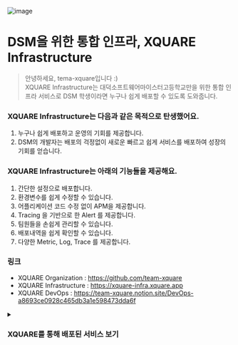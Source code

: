 ![image](https://user-images.githubusercontent.com/67373938/225011454-59943482-b4f7-4a18-adbe-5cf08d711bd4.gif)
# DSM을 위한 통합 인프라, XQUARE Infrastructure
> 안녕하세요, tema-xquare입니다 :)  
XQUARE Infrastructure는 대덕소프트웨어마이스터고등학교만을 위한 통합 인프라 서비스로 DSM 학생이라면 누구나 쉽게 배포할 수 있도록 도와줍니다.

### XQUARE Infrastructure는 다음과 같은 목적으로 탄생했어요.
1. 누구나 쉽게 배포하고 운영의 기회를 제공합니다.
2. DSM의 개발자는 배포의 걱정없이 새로운 빠르고 쉽게 서비스를 배포하여 성장의 기회를 얻습니다.

### XQUARE Infrastructure는 아래의 기능들을 제공해요.
1. 간단한 설정으로 배포합니다.
2. 환경변수를 쉽게 수정할 수 있습니다.
3. 어플리케이션 코드 수정 없이 APM을 제공합니다.
4. Tracing 을 기반으로 한 Alert 를 제공합니다.
5. 팀원들을 손쉽게 관리할 수 있습니다.
6. 배포내역을 쉽게 확인할 수 있습니다.
7. 다양한 Metric, Log, Trace 를 제공합니다.

### 링크
* XQUARE Organization : https://github.com/team-xquare 
* XQUARE Infrastructure : https://xquare-infra.xquare.app
* XQUARE DevOps : https://team-xquare.notion.site/DevOps-a8693ce0928c465db3a1e598473dda6f

<details>
<summary><h3>XQUARE를 통해 배포된 서비스 보기</h3></summary>

### BREMENTOWNMUSICIANS

| Service | GitHub | URL |
|---------|--------|-----|
| wemeet-stag | [GitHub](https://github.com/BremenMusicians/WeMeet_BE) | [wemeet-prod.xquare.app](https://wemeet-prod.xquare.app)<br>[wemeet.dsmhs.kr](https://wemeet.dsmhs.kr) |

### DAEDONG

| Service | GitHub | URL |
|---------|--------|-----|
| sillok-be-prod | [GitHub](https://github.com/Team-jeong-ho-kim/Sillok_BE) | [sillok-api.xquare.app](https://sillok-api.xquare.app)<br>[sillok-api.dsmhs.kr](https://sillok-api.dsmhs.kr) |

### DAEDONGYEOJIDO

| Service | GitHub | URL |
|---------|--------|-----|
| whispy-prod | [GitHub](https://github.com/Team-jeong-ho-kim/Whispy_BE) | [whispy.xquare.app](https://whispy.xquare.app)<br>[whispy.dsmhs.kr](https://whispy.dsmhs.kr) |

### DAEMAWIKI

| Service | GitHub | URL |
|---------|--------|-----|
| daemawiki-prod | [GitHub](https://github.com/daemawiki/Claude) | [daemawiki-server.xquare.app](https://daemawiki-server.xquare.app)<br>[daemawiki.dsmhs.kr](https://daemawiki.dsmhs.kr) |
| daemawiki-stag | [GitHub](https://github.com/daemawiki/Claude) | [daemawiki-server-stag.xquare.app](https://daemawiki-server-stag.xquare.app)<br>[daemawiki-stag.dsmhs.kr](https://daemawiki-stag.dsmhs.kr) |

### DMS

| Service | GitHub | URL |
|---------|--------|-----|
| dms-backend-prod | [GitHub](https://github.com/team-aliens/DMS-Backend) | [dms-api.dms-dsm.com](https://dms-api.dms-dsm.com) |
| dms-backend-stag | [GitHub](https://github.com/team-aliens/DMS-Backend) | [dms-dev-api.dms-dsm.com](https://dms-dev-api.dms-dsm.com) |
| dms-frontend-prod | [GitHub](https://github.com/team-aliens/DMS-Frontend) | [admin.dms-dsm.com](https://admin.dms-dsm.com) |
| dms-frontend-stag | [GitHub](https://github.com/team-aliens/DMS-Frontend) | [admin-dev.dms-dsm.com](https://admin-dev.dms-dsm.com) |
| dms-webview-prod | [GitHub](https://github.com/team-aliens/dms-webview) | [webview.dms-dsm.com](https://webview.dms-dsm.com) |

### DSMAUTHSERVICE

| Service | GitHub | URL |
|---------|--------|-----|
| dsm-login-prod | [GitHub](https://github.com/DAS-DsmAuthService/Dsm-login-server) | [prod-server.xquare.app/dsm-login](https://prod-server.xquare.app/dsm-login)<br>[dsm-login.dsmhs.kr](https://dsm-login.dsmhs.kr) |

### DSMREPO

| Service | GitHub | URL |
|---------|--------|-----|
| whopper-prod | [GitHub](https://github.com/DSM-Repo/Whopper) | [whopper.xquare.app](https://whopper.xquare.app)<br>[api.dsm-repo.com](https://api.dsm-repo.com) |
| repo-main-prod | [GitHub](https://github.com/DSM-Repo/repo) | [www.dsm-repo.com](https://www.dsm-repo.com) |
| repo-teacher-prod | [GitHub](https://github.com/DSM-Repo/repo) | [teacher.dsm-repo.com](https://teacher.dsm-repo.com) |
| repo-user-prod | [GitHub](https://github.com/DSM-Repo/repo) | [user.dsm-repo.com](https://user.dsm-repo.com) |

### ENTRY

| Service | GitHub | URL |
|---------|--------|-----|
| equus-application-prod | [GitHub](https://github.com/EntryDSM/Equus-Application) | [equus-application.xquare.app](https://equus-application.xquare.app)<br>[application.entrydsm.hs.kr](https://application.entrydsm.hs.kr) |
| equus-api-gateway-prod | [GitHub](https://github.com/EntryDSM/Equus-Api-Gateway) | [equus.xquare.app](https://equus.xquare.app)<br>[api.entrydsm.hs.kr](https://api.entrydsm.hs.kr) |
| equus-user-prod | [GitHub](https://github.com/EntryDSM/Equus-User) | [equus-feed.xquare.app](https://equus-feed.xquare.app)<br>[user.entrydsm.hs.kr](https://user.entrydsm.hs.kr) |
| equus-feed-prod | [GitHub](https://github.com/EntryDSM/Equus-Feed) | [equus-feed.xquare.app](https://equus-feed.xquare.app)<br>[feed.entrydsm.hs.kr](https://feed.entrydsm.hs.kr) |
| equus-status-prod | [GitHub](https://github.com/EntryDSM/Equus-Status) | [equus-status.xquare.app](https://equus-status.xquare.app)<br>[status.entrydsm.hs.kr](https://status.entrydsm.hs.kr) |
| equus-schedule-prod | [GitHub](https://github.com/EntryDSM/Equus-Schedule) | [equus-schedule.xquare.app](https://equus-schedule.xquare.app)<br>[schedule.entrydsm.hs.kr](https://schedule.entrydsm.hs.kr) |
| entry-lts-prod | [GitHub](https://github.com/EntryDSM/Entry-Mono) | [www.entrydsm.hs.kr](https://www.entrydsm.hs.kr) |
| entry-auth-prod | [GitHub](https://github.com/EntryDSM/Entry-Mono) | [auth.entrydsm.hs.kr](https://auth.entrydsm.hs.kr) |
| entry-admission-lts-prod | [GitHub](https://github.com/EntryDSM/Entry-Mono) | [apply.entrydsm.hs.kr](https://apply.entrydsm.hs.kr) |
| entry-admission-admin-lts-prod | [GitHub](https://github.com/EntryDSM/Entry-Mono) | [admin.entrydsm.hs.kr](https://admin.entrydsm.hs.kr) |
| equus-config-server-stag | [GitHub](https://github.com/EntryDSM/Equus-Config-Server) | [equus-config.xquare.app](https://equus-config.xquare.app)<br>[config-stag.entrydsm.hs.kr](https://config-stag.entrydsm.hs.kr) |

### HELPER

| Service | GitHub | URL |
|---------|--------|-----|
| helper-prod | [GitHub](https://github.com/Team-LoopCat/Helper_Backend) | [helper.xquare.app](https://helper.xquare.app)<br>[helper.dsmhs.kr](https://helper.dsmhs.kr) |

### HIGHTONTEAM8

| Service | GitHub | URL |
|---------|--------|-----|
| backend | [GitHub](https://github.com/HighTon-Team-8/Team8_BE) | [high-ton-team-8.dsmhs.kr](https://high-ton-team-8.dsmhs.kr)<br>[highton-team8.dsmhs.kr](https://highton-team8.dsmhs.kr) |

### MOZU

| Service | GitHub | URL |
|---------|--------|-----|
| mozu-server-prod | [GitHub](https://github.com/team-mozu/mozu-BE) | [mozu-prod.xquare.app](https://mozu-prod.xquare.app)<br>[mozu.dsmhs.kr](https://mozu.dsmhs.kr) |
| mozu-server-stag | [GitHub](https://github.com/team-mozu/mozu-BE) | [mozu-stag.xquare.app](https://mozu-stag.xquare.app)<br>[mozu-stag.dsmhs.kr](https://mozu-stag.dsmhs.kr) |

### NONAMED

| Service | GitHub | URL |
|---------|--------|-----|
| lotura-prod | [GitHub](https://github.com/team-osj/Lotura_BackEnd_V2) | [lotura-prod.xquare.app](https://lotura-prod.xquare.app)<br>[lotura.dsmhs.kr](https://lotura.dsmhs.kr) |

### NUNEDDINE

| Service | GitHub | URL |
|---------|--------|-----|
| nuneddine-deployment-prod | [GitHub](https://github.com/taeyang-s-playGround/Nuneddine) | [nuneddine.xquare.app](https://nuneddine.xquare.app)<br>[nuneddine.dsmhs.kr](https://nuneddine.dsmhs.kr) |

### PICK

| Service | GitHub | URL |
|---------|--------|-----|
| pick-core-prod | [GitHub](https://github.com/DSM-PICK/PICK_CORE_SERVER) | [pick-core.dsmhs.kr](https://pick-core.dsmhs.kr) |
| pick-core-stag | [GitHub](https://github.com/DSM-PICK/PICK_CORE_SERVER) | [pick-core-stag.dsmhs.kr](https://pick-core-stag.dsmhs.kr) |
| pick-admin-prod | [GitHub](https://github.com/DSM-PICK/PiCK2024_FRONT_V2) | [pick-admin.xquare.app](https://pick-admin.xquare.app)<br>[pick-admin.dsmhs.kr](https://pick-admin.dsmhs.kr) |
| pick-admin-stag | [GitHub](https://github.com/DSM-PICK/PiCK2024_FRONT_V2) | [pick-admin-stag.xquare.app](https://pick-admin-stag.xquare.app)<br>[pick-admin-stag.dsmhs.kr](https://pick-admin-stag.dsmhs.kr) |
| pick-teacher-prod | [GitHub](https://github.com/DSM-PICK/PiCK2024_FRONT_TEACHER_V2) | [pick-teacher.xquare.app](https://pick-teacher.xquare.app)<br>[pick-teacher.dsmhs.kr](https://pick-teacher.dsmhs.kr) |
| pick-teacher-stag | [GitHub](https://github.com/DSM-PICK/PiCK2024_FRONT_TEACHER_V2) | [pick-teacher-stag.xquare.app](https://pick-teacher-stag.xquare.app)<br>[pick-teacher-stag.dsmhs.kr](https://pick-teacher-stag.dsmhs.kr) |

### SILENTFLOWERS

| Service | GitHub | URL |
|---------|--------|-----|
| silent-flowers-prod | [GitHub](https://github.com/Silent-flowers-bloom-gracefully/backend) | [silent-flowers.xquare.app](https://silent-flowers.xquare.app)<br>[silent-flowers.dsmhs.kr](https://silent-flowers.dsmhs.kr) |

### XQUARE

| Service | GitHub | URL |
|---------|--------|-----|
| xquare-frontend-prod | [GitHub](https://github.com/team-xquare/xquare-frontend-v2) | [infra.xquare.app](https://infra.xquare.app)<br>[infra.dsmhs.kr](https://infra.dsmhs.kr) |
| xquare-frontend-stag | [GitHub](https://github.com/team-xquare/xquare-frontend-v2) | [infra-stag.xquare.app](https://infra-stag.xquare.app)<br>[infra-stag.dsmhs.kr](https://infra-stag.dsmhs.kr) |
| xquare-infra-prod | [GitHub](https://github.com/team-xquare/xquare-infra-backend) | [xquare-infra-backend.xquare.app](https://xquare-infra-backend.xquare.app)<br>[xquare-api.dsmhs.kr](https://xquare-api.dsmhs.kr) |
| xquare-infra-stag | [GitHub](https://github.com/team-xquare/xquare-infra-backend) | [xquare-infra-backend-stag.xquare.app](https://xquare-infra-backend-stag.xquare.app)<br>[xquare-api-stag.dsmhs.kr](https://xquare-api-stag.dsmhs.kr) |


*마지막 업데이트: 2025-08-11 18:43:35 UTC*
</details>
